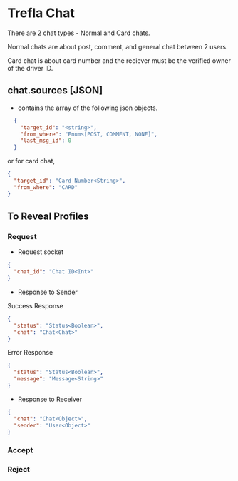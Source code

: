 
# Trefla Chat

There are 2 chat types - Normal and Card chats.

Normal chats are about post, comment, and general chat between 2 users.

Card chat is about card number and the reciever must be the verified owner of the driver ID.


## chat.sources [JSON]

- contains the array of the following json objects.

```json
  {
    "target_id": "<string>",
    "from_where": "Enums[POST, COMMENT, NONE]",
    "last_msg_id": 0
  }
```

or for card chat,

```json
{
  "target_id": "Card Number<String>",
  "from_where": "CARD"
}
```

## To Reveal Profiles

### Request

- Request socket
```json
{
  "chat_id": "Chat ID<Int>"
}
```
- Response to Sender

Success Response

```json
{
  "status": "Status<Boolean>",
  "chat": "Chat<Chat>"
}
```

Error Response
```json
{
  "status": "Status<Boolean>",
  "message": "Message<String>"
}
```


- Response to Receiver
```json
{
  "chat": "Chat<Object>",
  "sender": "User<Object>"
}
```


### Accept



### Reject
